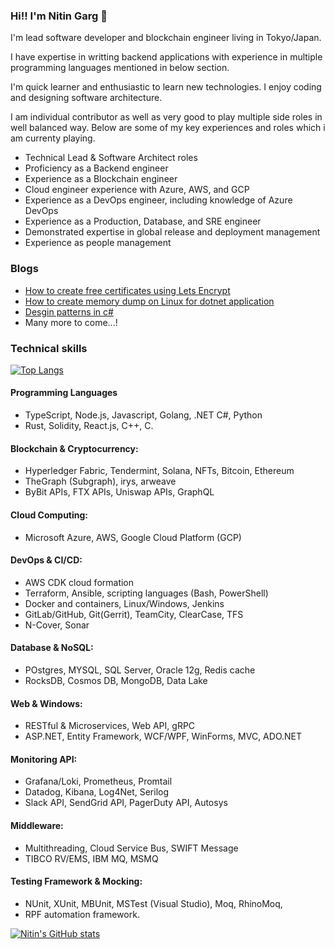 ### Hi!! I'm Nitin Garg 👋

I'm lead software developer and blockchain engineer living in Tokyo/Japan. 

I have expertise in writting backend applications with experience in multiple programming languages mentioned in below section.

I'm quick learner and enthusiastic to learn new technologies. I enjoy coding and designing software architecture.

I am individual contributor as well as very good to play multiple side roles in well balanced way. Below are some of my key experiences and roles which i am currenty playing.

- Technical Lead & Software Architect roles
- Proficiency as a Backend engineer
- Experience as a Blockchain engineer
- Cloud engineer experience with Azure, AWS, and GCP
- Experience as a DevOps engineer, including knowledge of Azure DevOps
- Experience as a Production, Database, and SRE engineer
- Demonstrated expertise in global release and deployment management
-	Experience as people management

### Blogs
- [How to create free certificates using Lets Encrypt](https://dev.to/ernitingarg/how-to-create-free-certificate-with-lets-encrypt-453n)
- [How to create memory dump on Linux for dotnet application](https://dev.to/ernitingarg/how-to-create-and-analyze-memory-dumps-for-dotnet-applications-in-linux-3o8m)
- [Desgin patterns in c#](https://dev.to/ernitingarg/design-pattern-using-c-614)
- Many more to come...!

### Technical skills

[![Top Langs](https://github-readme-stats.vercel.app/api/top-langs/?username=ernitingarg&langs_count=30&layout=compact)](https://github.com/ernitingarg)

#### Programming Languages
- TypeScript, Node.js, Javascript, Golang, .NET C#, Python 
- Rust, Solidity, React.js, C++, C.
#### Blockchain & Cryptocurrency:
- Hyperledger Fabric, Tendermint, Solana, NFTs, Bitcoin, Ethereum
- TheGraph (Subgraph), irys, arweave
- ByBit APIs, FTX APIs, Uniswap APIs, GraphQL
#### Cloud Computing:
- Microsoft Azure, AWS, Google Cloud Platform (GCP)
#### DevOps & CI/CD:
- AWS CDK cloud formation
- Terraform, Ansible, scripting languages (Bash, PowerShell)
- Docker and containers, Linux/Windows, Jenkins
- GitLab/GitHub, Git(Gerrit), TeamCity, ClearCase, TFS
- N-Cover, Sonar
#### Database & NoSQL:
- POstgres, MYSQL, SQL Server, Oracle 12g, Redis cache
- RocksDB, Cosmos DB, MongoDB, Data Lake
#### Web & Windows:
- RESTful & Microservices, Web API, gRPC
- ASP.NET, Entity Framework, WCF/WPF, WinForms, MVC, ADO.NET
#### Monitoring API:
- Grafana/Loki, Prometheus, Promtail
- Datadog, Kibana, Log4Net, Serilog
- Slack API, SendGrid API, PagerDuty API, Autosys
#### Middleware:
- Multithreading, Cloud Service Bus, SWIFT Message
- TIBCO RV/EMS, IBM MQ, MSMQ
#### Testing Framework & Mocking:
- NUnit, XUnit, MBUnit, MSTest (Visual Studio), Moq, RhinoMoq, 
- RPF automation framework.

[![Nitin's GitHub stats](https://github-readme-stats.vercel.app/api?username=ernitingarg&show_icons=true)](https://github.com/ernitingarg)


